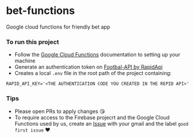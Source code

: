 # bet-functions
Google cloud functions for friendly bet app

### To run this project
- Follow the [Google Cloud Functions](https://cloud.google.com/functions) documentation to setting up your machine 
- Generate an authentication token on [Footbal-API by RapidApi](https://rapidapi.com/api-sports/api/api-football)
- Creates a local `.env` file in the root path of the project containing:
```.env
RAPID_API_KEY='<THE AUTHENTICATION CODE YOU CREATED IN THE REPID API>'
```

### Tips
- Please open PRs to apply changes :kissing_heart:
- To require access to the Firebase projecrt and the Google Cloud Functions used by us, create an [Issue](https://github.com/mob1st/bet-functions/issues) with your gmail and the label `good first issue` :heart:
